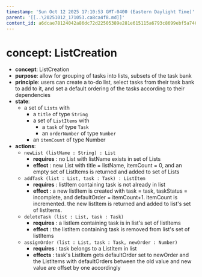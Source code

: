 ```yaml
---
timestamp: 'Sun Oct 12 2025 17:10:53 GMT-0400 (Eastern Daylight Time)'
parent: '[[..\20251012_171053.ca8ca4f8.md]]'
content_id: a6dcae78124042a86dc72d22505389e281e615115a6793c8699ebf5a7460d541
---
```


# concept: ListCreation

* **concept**: ListCreation
* **purpose**: allow for grouping of tasks into lists, subsets of the task bank
* **principle**: users can create a to-do list, select tasks from their task bank to add to it, and set a default ordering of the tasks according to their dependencies
* **state**:
  * a set of `Lists` with
    * a `title` of type `String`
    * a set of `ListItems` with
      * a `task` of type `Task`
      * an `orderNumber` of type `Number`
    * an `itemCount` of type Number
* **actions**:
  * `newList (listName : String) : List`
    * **requires** : no List with listName exists in set of Lists
    * **effect** : new List with title = listName, itemCount = 0, and an empty set of ListItems is returned and added to set of Lists
  * `addTask (list : List, task : Task) : ListItem`
    * **requires** : listItem containing task is not already in list
    * **effect** : a new listItem is created with task = task, taskStatus = incomplete, and defaultOrder = itemCount+1. itemCount is incremented. the new listItem is returned and added to list's set of listItems.
  * `deleteTask (list : List, task : Task)`
    * **requires** : a listIem containing task is in list's set of listItems
    * **effect** : the listItem containing task is removed from list's set of listItems
  * `assignOrder (list : List, task : Task, newOrder : Number)`
    * **requires** : task belongs to a ListItem in list
    * **effects** : task's ListItem gets defaultOrder set to newOrder and the ListItems with defaultOrders between the old value and new value are offset by one accordingly
